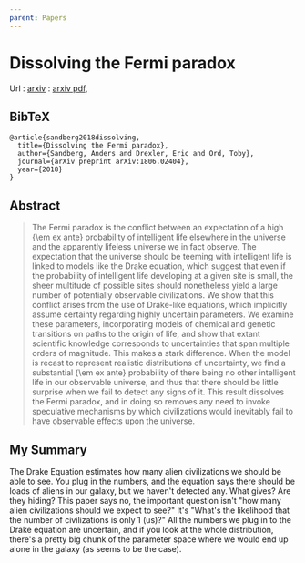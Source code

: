 ```yaml
---
parent: Papers
---
```


# Dissolving the Fermi paradox

Url
: [arxiv](https://arxiv.org/abs/1806.02404)
: [arxiv pdf](https://arxiv.org/pdf/1806.02404.pdf?fbclid=IwAR02NzBfTyu5nJfEomy4rdOvYObXI8T0raGz8if1nb6Bvo_rbGCvmEor1qo),


## BibTeX
```
@article{sandberg2018dissolving,
  title={Dissolving the Fermi paradox},
  author={Sandberg, Anders and Drexler, Eric and Ord, Toby},
  journal={arXiv preprint arXiv:1806.02404},
  year={2018}
}
```

## Abstract

> The Fermi paradox is the conflict between an expectation of a high {\em ex ante} probability of intelligent life elsewhere in the universe and the apparently lifeless universe we in fact observe. The expectation that the universe should be teeming with intelligent life is linked to models like the Drake equation, which suggest that even if the probability of intelligent life developing at a given site is small, the sheer multitude of possible sites should nonetheless yield a large number of potentially observable civilizations. We show that this conflict arises from the use of Drake-like equations, which implicitly assume certainty regarding highly uncertain parameters. We examine these parameters, incorporating models of chemical and genetic transitions on paths to the origin of life, and show that extant scientific knowledge corresponds to uncertainties that span multiple orders of magnitude. This makes a stark difference. When the model is recast to represent realistic distributions of uncertainty, we find a substantial {\em ex ante} probability of there being no other intelligent life in our observable universe, and thus that there should be little surprise when we fail to detect any signs of it. This result dissolves the Fermi paradox, and in doing so removes any need to invoke speculative mechanisms by which civilizations would inevitably fail to have observable effects upon the universe. 

## My Summary

The Drake Equation estimates how many alien civilizations we should be able to see. 
You plug in the numbers, and the equation says there should be loads of aliens in our galaxy,
but we haven't detected any. What gives? Are they hiding?
This paper says no, the important question isn't "how many alien civilizations should we expect to see?"
It's "What's the likelihood that the number of civilizations is only 1 (us)?"
All the numbers we plug in to the Drake equation are uncertain, and if you look at the whole distribution, there's a pretty big chunk of the parameter space where we would end up alone in the galaxy (as seems to be the case).
